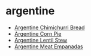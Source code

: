 # argentine

 * [Argentine Chimichurri Bread](index/a/argentine-chimichurri-bread.json)
 * [Argentine Corn Pie](index/a/argentine-corn-pie.json)
 * [Argentine Lentil Stew](index/a/argentine-lentil-stew.json)
 * [Argentine Meat Empanadas](index/a/argentine-meat-empanadas.json)

